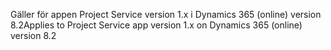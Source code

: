 <span data-ttu-id="75348-101">Gäller för appen Project Service version 1.x i Dynamics 365 (online) version 8.2</span><span class="sxs-lookup"><span data-stu-id="75348-101">Applies to Project Service app version 1.x on Dynamics 365 (online) version 8.2</span></span>


